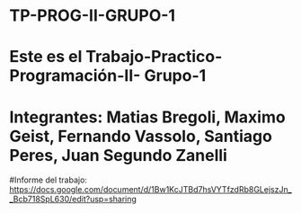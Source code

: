 # TP-PROG-II-GRUPO-1
# Este es el Trabajo-Practico-Programación-II- Grupo-1
# Integrantes: Matias Bregoli, Maximo Geist, Fernando Vassolo, Santiago Peres, Juan Segundo Zanelli 

#Informe del trabajo: https://docs.google.com/document/d/1Bw1KcJTBd7hsVYTfzdRb8GLejszJn__Bcb718SpL630/edit?usp=sharing
